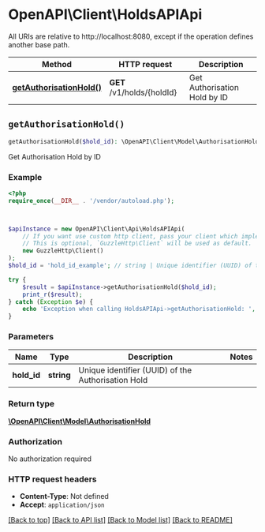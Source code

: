 # OpenAPI\Client\HoldsAPIApi

All URIs are relative to http://localhost:8080, except if the operation defines another base path.

| Method | HTTP request | Description |
| ------------- | ------------- | ------------- |
| [**getAuthorisationHold()**](HoldsAPIApi.md#getAuthorisationHold) | **GET** /v1/holds/{holdId} | Get Authorisation Hold by ID |


## `getAuthorisationHold()`

```php
getAuthorisationHold($hold_id): \OpenAPI\Client\Model\AuthorisationHold
```

Get Authorisation Hold by ID

### Example

```php
<?php
require_once(__DIR__ . '/vendor/autoload.php');



$apiInstance = new OpenAPI\Client\Api\HoldsAPIApi(
    // If you want use custom http client, pass your client which implements `GuzzleHttp\ClientInterface`.
    // This is optional, `GuzzleHttp\Client` will be used as default.
    new GuzzleHttp\Client()
);
$hold_id = 'hold_id_example'; // string | Unique identifier (UUID) of the Authorisation Hold

try {
    $result = $apiInstance->getAuthorisationHold($hold_id);
    print_r($result);
} catch (Exception $e) {
    echo 'Exception when calling HoldsAPIApi->getAuthorisationHold: ', $e->getMessage(), PHP_EOL;
}
```

### Parameters

| Name | Type | Description  | Notes |
| ------------- | ------------- | ------------- | ------------- |
| **hold_id** | **string**| Unique identifier (UUID) of the Authorisation Hold | |

### Return type

[**\OpenAPI\Client\Model\AuthorisationHold**](../Model/AuthorisationHold.md)

### Authorization

No authorization required

### HTTP request headers

- **Content-Type**: Not defined
- **Accept**: `application/json`

[[Back to top]](#) [[Back to API list]](../../README.md#endpoints)
[[Back to Model list]](../../README.md#models)
[[Back to README]](../../README.md)
